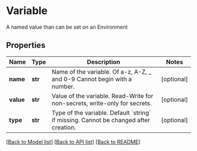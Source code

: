 # Variable

A named value than can be set on an Environment
## Properties
Name | Type | Description | Notes
------------ | ------------- | ------------- | -------------
**name** | **str** | Name of the variable. Of a-z, A-Z, _ and 0-9 Cannot begin with a number. | [optional] 
**value** | **str** | Value of the variable. Read-Write for non-secrets, write-only for secrets. | [optional] 
**type** | **str** | Type of the variable. Default &#x60;string&#x60; if missing. Cannot be changed after creation. | [optional] 

[[Back to Model list]](../README.md#documentation-for-models) [[Back to API list]](../README.md#documentation-for-api-endpoints) [[Back to README]](../README.md)


